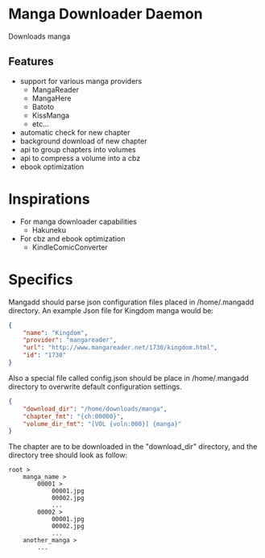 # Manga Downloader Daemon
Downloads manga

## Features
  * support for various manga providers
    + MangaReader
    + MangaHere
    + Batoto
    + KissManga
    + etc...
  * automatic check for new chapter
  * background download of new chapter
  * api to group chapters into volumes
  * api to compress a volume into a cbz
  * ebook optimization

# Inspirations
  * For manga downloader capabilities
    + Hakuneku
  * For cbz and ebook optimization
    + KindleComicConverter

# Specifics
Mangadd should parse json configuration files placed in /home/.mangadd directory.
An example Json file for Kingdom manga would be:

```json
{
    "name": "Kingdom",
    "provider": "mangareader",
    "url": "http://www.mangareader.net/1730/kingdom.html",
    "id": "1730"
}
```

Also a special file called config.json should be place in /home/.mangadd directory
to overwrite default configuration settings.

```json
{
    "download_dir": "/home/downloads/manga",
    "chapter_fmt": "{ch:00000}",
    "volume_dir_fmt": "[VOL {voln:000}] {manga}"
}
```

The chapter are to be downloaded in the "download_dir" directory, and the directory tree
should look as follow:

```
root >
    manga_name >
        00001 >
            00001.jpg
            00002.jpg
            ...
        00002 >
            00001.jpg
            00002.jpg
            ...
    another_manga >
        ...